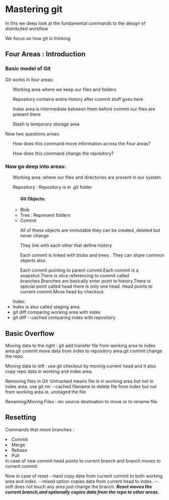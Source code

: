 <p><h1>Mastering git</h1></p>
<p>In this we deep look at the fundamental commands to the design of distributed workflow</p>
<p>We focus on how git is thinking</p>
<p><h2>Four Areas : Introduction</h2></P>
<p><h3>Basic model of Git </h3></p>
<p> Git works in four areas:</p>
<ul>Working area where we keep our files and folders</ul>
<ul>Repository contains entire history after commit stuff goes here</ul>
<ul>Index area is intermediate between them before commit our files are present there</ul>
<ul>Stash is temporary storage area</ul>

<p> Now two questions arises</p>
<ul>How does this command move information across the Four areas?</ul>
<ul>How does this command change the repository?</ul>

<p><h3> Now go deep into areas:</h3></p>
<ul>Working area :where our files and directories are present in our system. </ul>
<ul>Repository : Repository is in .git folder
<ul><h4>Git Objects: </h4>
<li>Blob</li>
<li>Tree : Represent folders</li>
<li>Commit</li>
<p> All of these objects are immutable they can be created ,deleted but never change</p>
<p>They link with each other that define history</p>
<p> Each commit is linked with blobs and trees . They can share common objects also.</p>
<p>Each commit pointing to parent commit.Each commit is a snapshot.There is slice referencing to commit called branches.Branches are basically enter point to history.There is special point called head there is only one head.
 Head points to current commit.Move head by checkout.</p>
 </ul>
</ul>
<ul>Index: 
  <li>Index is also called staging area.</li>
  <li>git diff comparing working area with index</li>
  <li>git diff --cached  comparing index with repository</li>
</ul>
<p><h2>Basic Overflow</h2></p>
<p>Moving data to the right : git add transfer file from working area to index area.git commit 
move data from index to repository area.git commit change the repo.</p>

<p>Moving data to left : use git checkout by moving current head and it also copy repo data in working and 
 index area.</p>
<p>Removing files in Git :Untracked means file is in working area but not in index area. 
use git rm --cached filename  to delete file from index but not from working area ie. unstaged
the file</p>
<p> Renaming/Moving  Files : mv source destination to move or to rename file. </p>

<p><h2>Resetting</h2></p>
<p>Commands that move branches : 
 <li>Commit</li>
 <li>Merge</li>
 <li>Rebase</li>
 <li>Pull</li>
 In case of new commit head points to current branch and branch moves to current commit.
</p>

<p>Now in case of reset --hard copy data from current commit to both working area and index.
 --mixed option copies data from current head to index.
 --soft does not touch any area just change the branch.
 <b> <i>Reset moves the current branch,and optionally copies data from  the repo to other 
  areas.
  </i>
 </b>
</p>




